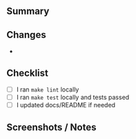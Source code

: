 ## Summary
<!-- What does this PR do? -->

## Changes
-

## Checklist
- [ ] I ran `make lint` locally
- [ ] I ran `make test` locally and tests passed
- [ ] I updated docs/README if needed

## Screenshots / Notes
